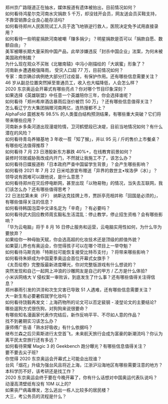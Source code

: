 郑州京广路隧道正在抽水，媒体报道有遗体被抬出，目前情况如何？  
如何看待鸿星尔克河南水灾捐款 5 千万，却没钱开会员，网友送会员买鞋支持，不靠营销靠企业良心能存活吗?  
如何看待郑州人民医院试工人员于逸飞地铁逆行救人，医院决定免予试用直接录用？  
如何看待一些明星捐款河南被嘲「赚多捐少」？明星捐款是否可以「捐款自愿、数额自由」？  
美军被曝长期大量采购中国产品，此举涉嫌违反「封杀中国企业」法案，为何未被美国政府制裁？  
为什么现在观众不买账《北辙南辕》中冯小刚描绘的「大飒蜜」形象了？  
河南新乡遭遇极强降雨， 受灾人口超 77 万，目前情况如何？  
专家：南京确诊病例绝大部分打过疫苗，有保护作用。还有哪些信息需要关注？  
46 岁从副总位置突然掉至普通员工，收入也大幅降低，人会怎么样？  
2020 东京奥运会开幕式有哪些亮点？你对哪个节目印象深刻？  
如果选择《英雄联盟》中任意一个英雄陪你三年，你会选择谁呢？  
如何看待「郑州希岸酒店暴雨后涨价被罚 50 万」？还有哪些信息值得关注？  
怎么看辽宁方大集团捐赠河南两亿，连热搜都不上？  
AlphaFold 震撼发布 98.5% 的人类蛋白结构预测结果，有哪些重大突破？它们将带来哪些应用？  
河南新乡多条河道出现漫堤险情，卫河鹤壁段已决堤，目前当地情况如何？有什么潜在的风险？  
如何看待青岛养殖基地 3 年收一茬「知了猴」，并以 95 元 / 斤的售价上市餐桌？有哪些吃法值得推荐？  
如何看待 7 月 23 日港股新东方暴跌 40%+，在线教育前景如何？  
装修时邻居威胁我改成内开门，不然就让我施工不了，该怎么办？  
如何看待日媒报道称「日本政府严查中国留学生背景」？会产生哪些影响？  
如何看待 2021 年 7 月 22 日米哈游宣布赠送「异界的救世主•埃洛伊（冰）」？  
领导说有困难可以跟他说，是什么意思？  
如何看待郑州在灾后停电断网，甚至出现「以物易物」的情况，当失去互联网，我们该怎么办？还有哪些值得思考？  
22 日法拉第未来（FF） 纳斯达克挂牌上市，贾跃亭亮相并称「回国是必须的」，有哪些值得关注的信息？  
如何看待韩国泡菜中文译名定为「辛奇」？有必要吗？  
如何看待武大回应教师周玄毅私生活混乱：停止教学，停止招生资格？会有哪些影响？  
「华为云电脑」将于 8 月 16 日停止服务和运营，云电脑实用性如何，为什么华为要放弃？  
如果给你一种母胎天赋，你会选高超的化妆技术还是顶级的颜值外貌？  
如果婴儿界也有奥运会，你觉得孩子可以在哪个项目上一举夺魁？  
如何看待马斯克称「特斯拉可能恢复接受比特币支付」？将带来哪些影响？  
如何看待朱婷成为中国夏季奥运会首位开幕式女旗手？  
《太吾绘卷》完整版最新进度曝光，你对完整版游戏有什么想说的？  
突然发现和自己一起网上冲浪的沙雕网友是自己的甲方 / 乙方是什么体验?  
小米诉网络大 V 侵权案一审败诉，到底发生了什么事？还有哪些值得关注得信息？  
郑州暴雨引发的洪涝和次生灾害已导致 51 人遇难，还有哪些信息需要关注？  
大一新生有必要暑假就学化妆吗？  
如何看待饶毅再发文：上海药物所的论文可以否定裴钢 - 凌堃论文的主要结论?  
哪些遛狗方式很伤狗，对狗狗来说很要命？  
有哪些知名漫画家代表作完结后，新作反响平平、不尽如人意的作品？  
找不到暑期实习该怎么办？  
康师傅广告语「熟水好吸收」有什么依据吗？  
继布兰森之后贝索斯进行太空首飞，未来航天旅行会成为富豪的新潮流吗？你认为离平民太空旅行还有多远？  
如何看待荣耀 Magic 3 的 Geekbench 跑分曝光？有哪些信息值得关注？  
要不要去尖子班?  
你觉得 2020 东京奥运会开幕式上可能会出现谁？  
台风「烟花」升级为强台风且将近上海，江浙沪沿海地区有哪些需要注意的地方？  
本科学历不好，该考研还是找工作？  
2020 东京奥运会终于要在今晚开幕了，你有什么话想对中国奥运代表队说吗？  
动漫高清壁纸有没有 10M 以上的?  
如果丧尸病毒爆发，怎么逃出一栋人比较多的居民楼？  
大三，考公务员的流程是什么？  
